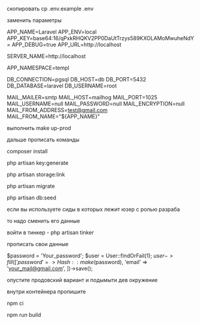 скопировать cp .env.example .env

заменить параметры 

APP_NAME=Laravel
APP_ENV=local
APP_KEY=base64:16/qPxkRHQKV2PP0DaUtTrzys589KXOLAMoMwuheNdY=
APP_DEBUG=true
APP_URL=http://localhost

SERVER_NAME=http://localhost

APP_NAMESPACE=templ

DB_CONNECTION=pgsql
DB_HOST=db
DB_PORT=5432
DB_DATABASE=laravel
DB_USERNAME=root

MAIL_MAILER=smtp
MAIL_HOST=mailhog
MAIL_PORT=1025
MAIL_USERNAME=null
MAIL_PASSWORD=null
MAIL_ENCRYPTION=null
MAIL_FROM_ADDRESS=test@gmail.com
MAIL_FROM_NAME="${APP_NAME}"

выполнить make up-prod

дальше прописать команды

composer install

php artisan key:generate

php artisan storage:link

php artisan migrate

php artisan db:seed

если вы используете сиды в которых лежит юзер с ролью разраба

то надо сменить его данные

войти в тинкер - php artisan tinker

прописать свои данные

$password = 'Your_password';
$user = User::findOrFail(1);
$user->fill([
'password' => Hash::make($password),
'email' => 'your_mail@gmail.com',
])->save();

опустите продовский вариант и подымыти дев окружение

внутри контейнера пропишите 

npm ci 

npm run build
